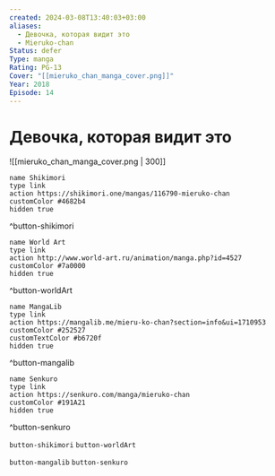 ```yaml
---
created: 2024-03-08T13:40:03+03:00
aliases:
  - Девочка, которая видит это
  - Mieruko-chan
Status: defer
Type: manga
Rating: PG-13
Cover: "[[mieruko_chan_manga_cover.png]]"
Year: 2018
Episode: 14
---
```


# Девочка, которая видит это

![[mieruko_chan_manga_cover.png | 300]]

```button
name Shikimori
type link
action https://shikimori.one/mangas/116790-mieruko-chan
customColor #4682b4
hidden true
```
^button-shikimori

```button
name World Art
type link
action http://www.world-art.ru/animation/manga.php?id=4527
customColor #7a0000
hidden true
```
^button-worldArt

```button
name MangaLib
type link
action https://mangalib.me/mieru-ko-chan?section=info&ui=1710953
customColor #252527
customTextColor #b6720f
hidden true
```
^button-mangalib

```button
name Senkuro
type link
action https://senkuro.com/manga/mieruko-chan
customColor #191A21
hidden true
```
^button-senkuro

`button-shikimori` `button-worldArt` 

`button-mangalib` `button-senkuro`


